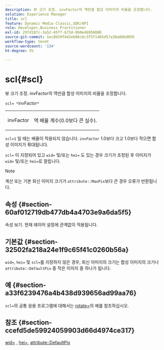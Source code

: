 ```yaml
---
description: 뷰 크기 조정. invFactor의 역만큼 합성 이미지의 비율을 조정합니다.
solution: Experience Manager
title: scl
feature: Dynamic Media Classic,SDK/API
role: Developer,Business Practitioner
exl-id: 297d187c-3a52-45ff-b73d-0b0e4b956080
source-git-commit: 1ec8b59f442eb96c6c3f5f1405d57a38a86bd056
workflow-type: tm+mt
source-wordcount: '134'
ht-degree: 5%

---
```


# scl{#scl}

뷰 크기 조정. invFactor의 역만큼 합성 이미지의 비율을 조정합니다.

`scl= *`invFactor`*`

<table id="simpletable_A09F5EECAC2B4E0F8633D71C6AD36D8D"> 
 <tr class="strow"> 
  <td class="stentry"> <p><span class="varname"> invFactor</span> </p> </td> 
  <td class="stentry"> <p>역 배율 계수(0.0보다 큰 실수). </p></td> 
 </tr> 
</table>

`scl=1` 일 때는 배율이 적용되지 않습니다. *`invFactor`* 1.0보다 크고 1.0보다 작으면 합성 이미지가 확대됩니다.

`scl=` 이 지정되어 있고 `wid=` 및/또는 `hei=` 도 있는 경우 크기가 조정된 후 이미지가 `wid=` 및/또는 `hei=`로 잘립니다.

>[!NOTE]
>
>계산 또는 기본 회신 이미지 크기가 `attribute::MaxPix`보다 큰 경우 오류가 반환됩니다.

## 속성 {#section-60af012719db477db4a4703e9a6da5f5}

속성 보기. 현재 레이어 설정에 관계없이 적용됩니다.

## 기본값 {#section-32502fa218a24e1f9c65f41c0260b56a}

`wid=`, `hei=` 및 `scl=`를 지정하지 않은 경우, 회신 이미지의 크기는 합성 이미지의 크기나 `attribute::DefaultPix` 중 작은 이미지 중 하나가 됩니다.

## 예 {#section-a33f6239476a4b438d939656ad99aa76}

`scl=`의 공통 응용 프로그램에 대해서는 [rotate=](../../../../../is-api/http-ref/image-serving-api-ref/c-http-protocol-reference/c-command-reference/r-rotate.md#reference-12abb086635546ec9ec2e1a793dc1096)의 예를 참조하십시오.

## 참조 {#section-ccefd5de59924059903d66d4974ce317}

[wid=](../../../../../is-api/http-ref/image-serving-api-ref/c-http-protocol-reference/c-command-reference/r-is-http-wid.md#reference-bfeadcb67bf4485f851eb21345527e47) ,  [hei=](../../../../../is-api/http-ref/image-serving-api-ref/c-http-protocol-reference/c-command-reference/r-is-http-hei.md#reference-6d6f556ccc0e4b98a815e8a5c1944a96),  [attribute::DefaultPix](../../../../../is-api/image-catalog/image-serving-api-ref/c-image-catalog-reference/c-attributes-reference/r-defaultpix.md#reference-996b2c22b30f4fd9b970c84063306df1)
